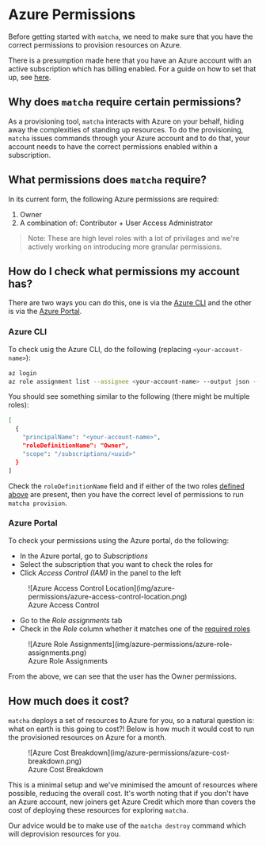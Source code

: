# Azure Permissions

Before getting started with `matcha`, we need to make sure that you have the correct permissions to provision resources on Azure.

There is a presumption made here that you have an Azure account with an active subscription which has billing enabled. For a guide on how to set that up, see [here](https://learn.microsoft.com/en-us/dynamics-nav/how-to--sign-up-for-a-microsoft-azure-subscription).

## Why does `matcha` require certain permissions?

As a provisioning tool, `matcha` interacts with Azure on your behalf, hiding away the complexities of standing up resources. To do the provisioning, `matcha` issues commands through your Azure account and to do that, your account needs to have the correct permissions enabled within a subscription.

## What permissions does `matcha` require?

In its current form, the following Azure permissions are required:

1. Owner
2. A combination of: Contributor + User Access Administrator

> Note: These are high level roles with a lot of privilages and we're actively working on introducing more granular permissions.

## How do I check what permissions my account has?

There are two ways you can do this, one is via the [Azure CLI](https://learn.microsoft.com/en-us/cli/azure/install-azure-cli) and the other is via the [Azure Portal](https://portal.azure.com/).

### Azure CLI

To check usig the Azure CLI, do the following (replacing `<your-account-name>`):

```bash
az login
az role assignment list --assignee <your-account-name> --output json --query '[].{principalName:principalName, roleDefinitionName:roleDefinitionName, scope:scope}'
```

You should see something similar to the following (there might be multiple roles):

```bash
[
  {
    "principalName": "<your-account-name>",
    "roleDefinitionName": "Owner",
    "scope": "/subscriptions/<uuid>"
  }
]
```

Check the `roleDefinitionName` field and if either of the two roles [defined above](#what-permissions-does-matcha-require) are present, then you have the correct level of permissions to run `matcha provision`.

### Azure Portal

To check your permissions using the Azure portal, do the following:

- In the Azure portal, go to *Subscriptions*
- Select the subscription that you want to check the roles for
- Click *Access Control (IAM)* in the panel to the left

<figure markdown>
  ![Azure Access Control Location](img/azure-permissions/azure-access-control-location.png)
  <figcaption>Azure Access Control</figcaption>
</figure>

- Go to the *Role assignments* tab
- Check in the *Role* column whether it matches one of the [required roles](#what-permissions-does-matcha-require)

<figure markdown>
  ![Azure Role Assignments](img/azure-permissions/azure-role-assignments.png)
  <figcaption>Azure Role Assignments</figcaption>
</figure>

From the above, we can see that the user has the Owner permissions.

## How much does it cost?

`matcha` deploys a set of resources to Azure for you, so a natural question is: what on earth is this going to cost?! Below is how much it would cost to run the provisioned resources on Azure for a month.

<figure markdown>
  ![Azure Cost Breakdown](img/azure-permissions/azure-cost-breakdown.png)
  <figcaption>Azure Cost Breakdown</figcaption>
</figure>

This is a minimal setup and we've minimised the amount of resources where possible, reducing the overall cost. It's worth noting that if you don't have an Azure account, new joiners get Azure Credit which more than covers the cost of deploying these resources for exploring `matcha`.

Our advice would be to make use of the `matcha destroy` command which will deprovision resources for you.

